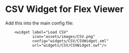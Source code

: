 # CSV Widget for Flex Viewer

Add this into the main config file:

        <widget label="Load CSV"
                icon="assets/images/CSV.png"
                config="widgets/CSV/CSVWidget.xml"
                url="widgets/CSV/CSVWidget.swf"/>  
